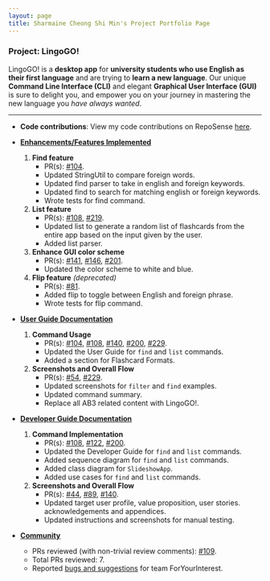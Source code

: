```yaml
---
layout: page
title: Sharmaine Cheong Shi Min's Project Portfolio Page
---
```


### Project: LingoGO!

LingoGO! is a **desktop app** for **university students who use English as their first language** and are trying to **learn a
new language**. Our unique **Command Line Interface (CLI)** and
elegant **Graphical User Interface (GUI)** is sure to delight you, and empower you on your journey in mastering the new language you *have always wanted*.

<hr>

* **Code contributions**: View my code contributions on RepoSense [here](https://nus-cs2103-ay2122s1.github.io/tp-dashboard/?search=sharmainec&sort=groupTitle&sortWithin=title&timeframe=commit&mergegroup=&groupSelect=groupByRepos&breakdown=true&checkedFileTypes=docs~functional-code~test-code~other&since=2021-09-17&tabOpen=true&zFR=false&tabAuthor=sharmainec&tabRepo=AY2122S1-CS2103T-T11-2%2Ftp%5Bmaster%5D&authorshipIsMergeGroup=false&authorshipFileTypes=docs~functional-code~test-code&authorshipIsBinaryFileTypeChecked=false&tabType=authorship).

* **<u>Enhancements/Features Implemented</u>**
  1. **Find feature**
     * PR(s): [\#104](https://github.com/AY2122S1-CS2103T-T11-2/tp/pull/104).
     * Updated StringUtil to compare foreign words.
     * Updated find parser to take in english and foreign keywords.
     * Updated find to search for matching english or foreign keywords.
     * Wrote tests for find command.
  2. **List feature**
     * PR(s): [\#108](https://github.com/AY2122S1-CS2103T-T11-2/tp/pull/108), [\#219](https://github.com/AY2122S1-CS2103T-T11-2/tp/pull/219).
     * Updated list to generate a random list of flashcards from the entire app based on the input given by the user.
     * Added list parser.
  3. **Enhance GUI color scheme**
     * PR(s): [\#141](https://github.com/AY2122S1-CS2103T-T11-2/tp/pull/141), [\#146](https://github.com/AY2122S1-CS2103T-T11-2/tp/pull/146), [\#201](https://github.com/AY2122S1-CS2103T-T11-2/tp/pull/201/commits/03b7bb956940eb5810b51ca9d6604c6229486a64).
     * Updated the color scheme to white and blue.
  4. **Flip feature** *(deprecated)*
     * PR(s): [\#81](https://github.com/AY2122S1-CS2103T-T11-2/tp/pull/81).
     * Added flip to toggle between English and foreign phrase.
     * Wrote tests for flip command.

* **<u>User Guide Documentation</u>**
  1. **Command Usage**
     * PR(s): [\#104](https://github.com/AY2122S1-CS2103T-T11-2/tp/pull/104/), [\#108](https://github.com/AY2122S1-CS2103T-T11-2/tp/pull/108),  [\#140](https://github.com/AY2122S1-CS2103T-T11-2/tp/pull/140), [\#200](https://github.com/AY2122S1-CS2103T-T11-2/tp/pull/200), [\#229](https://github.com/AY2122S1-CS2103T-T11-2/tp/pull/229).
     * Updated the User Guide for `find` and `list` commands.
     * Added a section for Flashcard Formats.
  2. **Screenshots and Overall Flow**
     * PR(s): [\#54](https://github.com/AY2122S1-CS2103T-T11-2/tp/pull/54), [\#229](https://github.com/AY2122S1-CS2103T-T11-2/tp/pull/229).
     * Updated screenshots for `filter` and `find` examples.
     * Updated command summary.
     * Replace all AB3 related content with LingoGO!.
  
* **<u>Developer Guide Documentation</u>**
  1. **Command Implementation**
     * PR(s): [\#108](https://github.com/AY2122S1-CS2103T-T11-2/tp/pull/108), [\#122](https://github.com/AY2122S1-CS2103T-T11-2/tp/pull/122), [\#200](https://github.com/AY2122S1-CS2103T-T11-2/tp/pull/200/commits/8ed658a7789543cc5e804949df0fb7eedaee6de9).
     * Updated the Developer Guide for `find` and `list` commands.
     * Added sequence diagram for `find` and `list` commands.
     * Added class diagram for `SlideshowApp`.
     * Added use cases for `find` and `list` commands.
  2. **Screenshots and Overall Flow**
     * PR(s): [\#44](https://github.com/AY2122S1-CS2103T-T11-2/tp/pull/44), [\#89](https://github.com/AY2122S1-CS2103T-T11-2/tp/pull/89), [\#140](https://github.com/AY2122S1-CS2103T-T11-2/tp/pull/140).
     * Updated target user profile, value proposition, user stories. acknowledgements and appendices.
     * Updated instructions and screenshots for manual testing.

* **<u>Community</u>**
    * PRs reviewed (with non-trivial review comments): [\#109](https://github.com/AY2122S1-CS2103T-T11-2/tp/pull/109).
    * Total PRs reviewed: 7.
    * Reported [bugs and suggestions](https://github.com/sharmainec/ped/issues) for team ForYourInterest.
